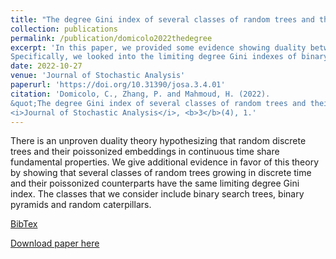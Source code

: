 ```yaml
---
title: "The degree Gini index of several classes of random trees and their poissonized counterparts---Evidence for duality"
collection: publications
permalink: /publication/domicolo2022thedegree
excerpt: 'In this paper, we provided some evidence showing duality between discrete-time random trees and their poissonized (continuous-time) counterparts. 
Specifically, we looked into the limiting degree Gini indexes of binary search trees, binary pyramids and random caterpillars.'
date: 2022-10-27
venue: 'Journal of Stochastic Analysis'
paperurl: 'https://doi.org/10.31390/josa.3.4.01'
citation: 'Domicolo, C., Zhang, P. and Mahmoud, H. (2022). 
&quot;The degree Gini index of several classes of random trees and their poissonized counterparts---Evidence for duality.&quot; 
<i>Journal of Stochastic Analysis</i>, <b>3</b>(4), 1.'
---
```

There is an unproven duality theory hypothesizing that random discrete trees and their poissonized embeddings in continuous time share fundamental properties. 
We give additional evidence in favor of this theory by showing that several classes of random trees growing in discrete time and
their poissonized counterparts have the same limiting degree Gini index. The classes that we consider include binary search trees, binary pyramids and
random caterpillars.

[BibTex](https://panpanzhang99299.github.io/files/domicolo2022thedegree.bib)

[Download paper here](https://doi.org/10.31390/josa.3.4.01)
